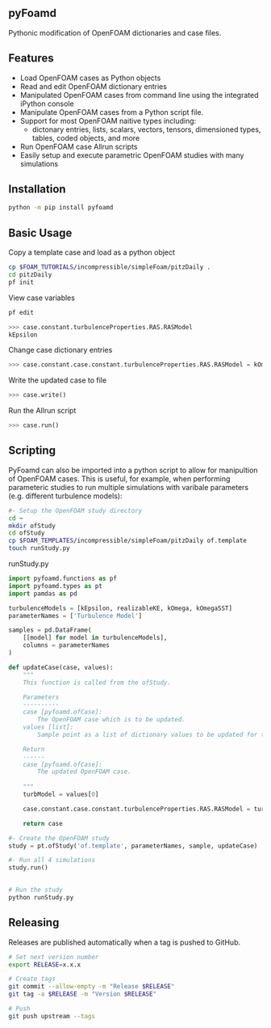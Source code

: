 pyFoamd
-------

Pythonic modification of OpenFOAM dictionaries and case files.

Features
--------

* Load OpenFOAM cases as Python objects
* Read and edit OpenFOAM dictionary entries
* Manipulated OpenFOAM cases from command line using the integrated iPython console
* Manipulate OpenFOAM cases from a Python script file.
* Support for most OpenFOAM naitive types including:
    * dictonary entries, lists, scalars, vectors, tensors, dimensioned types, tables, coded objects, and more
* Run OpenFOAM case Allrun scripts
* Easily setup and execute parametric OpenFOAM studies with many simulations     

Installation
------------

```bash
python -m pip install pyfoamd
```

Basic Usage
-----------

Copy a template case and load as a python object

```bash
cp $FOAM_TUTORIALS/incompressible/simpleFoam/pitzDaily .
cd pitzDaily
pf init
```

View case variables


```bash
pf edit
```

```python
>>> case.constant.turbulenceProperties.RAS.RASModel
kEpsilon
```
Change case dictionary entries

```python
>>> case.constant.case.constant.turbulenceProperties.RAS.RASModel = kOmega
```

Write the updated case to file

```python
>>> case.write()
```

Run the Allrun script

```python
>>> case.run()
```

Scripting
---------

PyFoamd can also be imported into a python script to allow for manipultion of OpenFOAM cases.  This is useful, for example, when performing parameteric studies to run multiple simulations with varibale parameters (e.g. different turbulence models):

```bash
#- Setup the OpenFOAM study directory
cd ~
mkdir ofStudy
cd ofStudy
cp $FOAM_TEMPLATES/incompressible/simpleFoam/pitzDaily of.template
touch runStudy.py
```

runStudy.py
```python
import pyfoamd.functions as pf
import pyfoamd.types as pt
import pamdas as pd

turbulenceModels = [kEpsilon, realizableKE, kOmega, kOmegaSST]
parameterNames = ['Turbulence Model']

samples = pd.DataFrame(
    [[model] for model in turbulenceModels],
    columns = parameterNames
)

def updateCase(case, values):
    """
    This function is called from the ofStudy.

    Parameters
    ----------
    case [pyfoamd.ofCase]:
        The OpenFOAM case which is to be updated.
    values [list]:
        Sample point as a list of dictionary values to be updated for the current simulation

    Return
    ------
    case [pyfoamd.ofCase]:
        The updated OpenFOAM case.
        
    """
    turbModel = values[0]

    case.constant.case.constant.turbulenceProperties.RAS.RASModel = turbModel

    return case

#- Create the OpenFOAM study
study = pt.ofStudy('of.template', parameterNames, sample, updateCase)

#- Run all 4 simulations
study.run()
 
```

```bash
# Run the study
python runStudy.py
```

Releasing
---------

Releases are published automatically when a tag is pushed to GitHub.

```bash
# Set next version number
export RELEASE=x.x.x

# Create tags
git commit --allow-empty -m "Release $RELEASE"
git tag -a $RELEASE -m "Version $RELEASE"

# Push
git push upstream --tags
```

